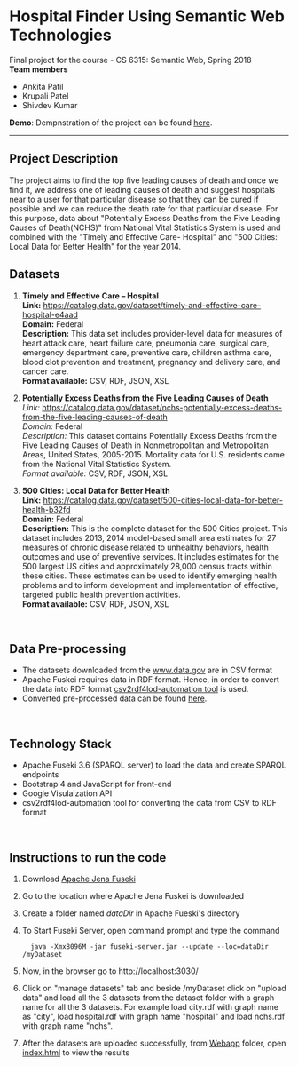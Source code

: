 # Hospital Finder Using Semantic Web Technologies

Final project for the course - CS 6315: Semantic Web, Spring 2018<br>
**Team members**
- Ankita Patil
- Krupali Patel
- Shivdev Kumar

**Demo**: Dempnstration of the project can be found <a href="https://youtu.be/MIHdjxrGKTQ">here</a>.


<hr>

## Project Description

The project aims to find the top five leading causes of death and once we find it, we address one of leading causes of death and suggest hospitals near to a user for that particular disease so that they can be cured if possible and we can reduce the death rate for that particular disease. For this purpose, data about "Potentially Excess Deaths from the Five Leading Causes of Death(NCHS)" from National Vital Statistics System is used and combined with the "Timely and Effective Care- Hospital" and "500 Cities: Local Data for Better Health" for the year 2014.
<br>
## Datasets

1. **Timely and Effective Care – Hospital**<br>
**Link:** https://catalog.data.gov/dataset/timely-and-effective-care-hospital-e4aad<br>
**Domain:** Federal<br>
**Description:** This data set includes provider-level data for measures of heart attack care, heart failure care, pneumonia care, surgical care, emergency department care, preventive care, children asthma care, blood clot prevention and treatment, pregnancy and delivery care, and cancer care. <br>
**Format available:** CSV, RDF, JSON, XSL

2. **Potentially Excess Deaths from the Five Leading Causes of Death**<br>
*Link:* https://catalog.data.gov/dataset/nchs-potentially-excess-deaths-from-the-five-leading-causes-of-death<br>
*Domain:* Federal<br>
*Description:* This dataset contains Potentially Excess Deaths from the Five Leading Causes of Death in Nonmetropolitan and Metropolitan Areas, United States, 2005-2015. Mortality data for U.S. residents come from the National Vital Statistics System. <br>
*Format available:* CSV, RDF, JSON, XSL

3. **500 Cities: Local Data for Better Health<br>**
**Link:** https://catalog.data.gov/dataset/500-cities-local-data-for-better-health-b32fd<br>
**Domain:** Federal<br>
**Description:** This is the complete dataset for the 500 Cities project. This dataset includes 2013, 2014 model-based small area estimates for 27 measures of chronic disease related to unhealthy behaviors, health outcomes and use of preventive services. It includes estimates for the 500 largest US cities and approximately 28,000 census tracts within these cities. These estimates can be used to identify emerging health problems and to inform development and implementation of effective, targeted public health prevention activities.<br>
**Format available:** CSV, RDF, JSON, XSL
<br>

## Data Pre-processing

- The datasets downloaded from the <a href="www.data.gov">www.data.gov</a> are in CSV format
- Apache Fuskei requires data in RDF format. Hence, in order to convert the data into RDF format <a href="https://github.com/timrdf/csv2rdf4lod-automation/wiki">csv2rdf4lod-automation tool</a> is used.
- Converted pre-processed data can be found <a href="https://utdallas.app.box.com/folder/48845277745">here</a>.
<br>

## Technology Stack

- Apache Fuseki 3.6 (SPARQL server) to load the data and create SPARQL endpoints
- Bootstrap 4 and JavaScript for front-end
- Google Visulaization API
- csv2rdf4lod-automation tool for converting the data from CSV to RDF format
<br>

## Instructions to run the code

1. Download <a href="https://jena.apache.org/documentation/fuseki2/">Apache Jena Fuseki</a> 
2. Go to the location where Apache Jena Fuskei is downloaded
3. Create a folder named *dataDir* in Apache Fueski's directory
4. To Start Fuseki Server, open command prompt and type the command

    ```
      java -Xmx8096M -jar fuseki-server.jar --update --loc=dataDir /myDataset

    ```
 5. Now, in the browser go to http://localhost:3030/
 6. Click on "manage datasets" tab and beside /myDataset click on "upload data" and load all the 3 datasets from the dataset folder with a graph name for all the 3 datasets. For example load city.rdf with graph name as "city", load hospital.rdf with graph name "hospital" and load nchs.rdf with graph name "nchs".
 7. After the datasets are uploaded successfully, from <a href="https://github.com/patilankita79/HospitalFinderUsingSemanticWeb/tree/master/Webapp">Webapp</a> folder, open <a href="https://github.com/patilankita79/HospitalFinderUsingSemanticWeb/blob/master/Webapp/index.html">index.html</a> to view the results

